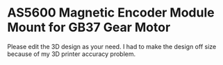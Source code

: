 # AS5600 Magnetic Encoder Module Mount for GB37 Gear Motor
Please edit the 3D design as your need. I had to make the design off size because of my 3D printer accuracy problem.
